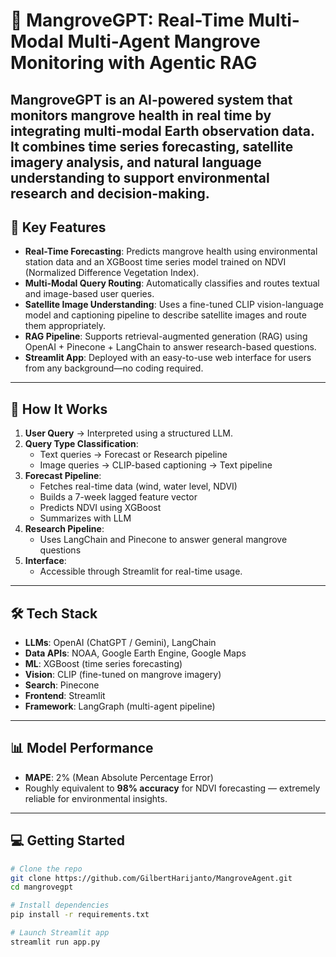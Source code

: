 # 🌿 MangroveGPT: Real-Time Multi-Modal Multi-Agent Mangrove Monitoring with Agentic RAG

MangroveGPT is an AI-powered system that monitors mangrove health in real time by integrating multi-modal Earth observation data. It combines time series forecasting, satellite imagery analysis, and natural language understanding to support environmental research and decision-making.
---

## 🚀 Key Features

- **Real-Time Forecasting**: Predicts mangrove health using environmental station data and an XGBoost time series model trained on NDVI (Normalized Difference Vegetation Index).
- **Multi-Modal Query Routing**: Automatically classifies and routes textual and image-based user queries.
- **Satellite Image Understanding**: Uses a fine-tuned CLIP vision-language model and captioning pipeline to describe satellite images and route them appropriately.
- **RAG Pipeline**: Supports retrieval-augmented generation (RAG) using OpenAI + Pinecone + LangChain to answer research-based questions.
- **Streamlit App**: Deployed with an easy-to-use web interface for users from any background—no coding required.

---

## 🧠 How It Works

1. **User Query** → Interpreted using a structured LLM.
2. **Query Type Classification**:
   - Text queries → Forecast or Research pipeline
   - Image queries → CLIP-based captioning → Text pipeline
3. **Forecast Pipeline**:
   - Fetches real-time data (wind, water level, NDVI)
   - Builds a 7-week lagged feature vector
   - Predicts NDVI using XGBoost
   - Summarizes with LLM
4. **Research Pipeline**:
   - Uses LangChain and Pinecone to answer general mangrove questions
5. **Interface**:
   - Accessible through Streamlit for real-time usage.

---

## 🛠 Tech Stack

- **LLMs**: OpenAI (ChatGPT / Gemini), LangChain
- **Data APIs**: NOAA, Google Earth Engine, Google Maps
- **ML**: XGBoost (time series forecasting)
- **Vision**: CLIP (fine-tuned on mangrove imagery)
- **Search**: Pinecone
- **Frontend**: Streamlit
- **Framework**: LangGraph (multi-agent pipeline)

---

## 📊 Model Performance

- **MAPE**: 2% (Mean Absolute Percentage Error)
- Roughly equivalent to **98% accuracy** for NDVI forecasting — extremely reliable for environmental insights.

---

## 💻 Getting Started

```bash
# Clone the repo
git clone https://github.com/GilbertHarijanto/MangroveAgent.git
cd mangrovegpt

# Install dependencies
pip install -r requirements.txt

# Launch Streamlit app
streamlit run app.py

